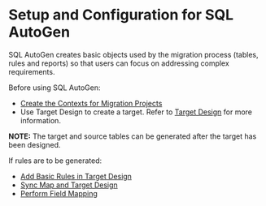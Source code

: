 # Setup and Configuration for SQL AutoGen

SQL AutoGen creates basic objects used by the migration process (tables,
rules and reports) so that users can focus on addressing complex
requirements.

Before using SQL AutoGen:

  - [Create the Contexts for Migration
    Projects](../../Console/Use_Cases/Create_Contexts_for_Migration_Projects.htm)
  - Use Target Design to create a target. Refer to [Target
    Design](../../Design/Design_Overview.htm) for more information.

**NOTE:** The target and source tables can be generated after the target
has been designed.

If rules are to be generated:

  - [Add Basic Rules in Target
    Design](../../Design/Use_Cases/Basic_Rules.htm)
  - [Sync Map and Target
    Design](../../Design/Use_Cases/Sync_Map_and_Target_Design_TD.htm)
  - [Perform Field
    Mapping](../../Map/Use_Cases/Perform_Field_Mapping.htm)

